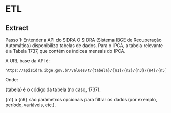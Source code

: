 # ETL

## Extract
Passo 1: Entender a API do SIDRA
O SIDRA (Sistema IBGE de Recuperação Automática) disponibiliza tabelas de dados. Para o IPCA, a tabela relevante é a Tabela 1737, que contém os índices mensais do IPCA.

A URL base da API é:

```
https://apisidra.ibge.gov.br/values/t/{tabela}/{n1}/{n2}/{n3}/{n4}/{n5}/{n6}/{n7}/{n8}/{n9}
```
Onde:

{tabela} é o código da tabela (no caso, 1737).

{n1} a {n9} são parâmetros opcionais para filtrar os dados (por exemplo, período, variáveis, etc.).